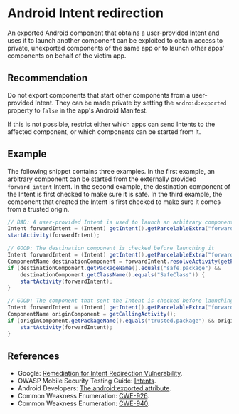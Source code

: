# Android Intent redirection
An exported Android component that obtains a user-provided Intent and uses it to launch another component can be exploited to obtain access to private, unexported components of the same app or to launch other apps' components on behalf of the victim app.


## Recommendation
Do not export components that start other components from a user-provided Intent. They can be made private by setting the `android:exported` property to `false` in the app's Android Manifest.

If this is not possible, restrict either which apps can send Intents to the affected component, or which components can be started from it.


## Example
The following snippet contains three examples. In the first example, an arbitrary component can be started from the externally provided `forward_intent` Intent. In the second example, the destination component of the Intent is first checked to make sure it is safe. In the third example, the component that created the Intent is first checked to make sure it comes from a trusted origin.


```java
// BAD: A user-provided Intent is used to launch an arbitrary component
Intent forwardIntent = (Intent) getIntent().getParcelableExtra("forward_intent");
startActivity(forwardIntent);

// GOOD: The destination component is checked before launching it
Intent forwardIntent = (Intent) getIntent().getParcelableExtra("forward_intent");
ComponentName destinationComponent = forwardIntent.resolveActivity(getPackageManager());
if (destinationComponent.getPackageName().equals("safe.package") && 
    destinationComponent.getClassName().equals("SafeClass")) {
    startActivity(forwardIntent);
}

// GOOD: The component that sent the Intent is checked before launching the destination component
Intent forwardIntent = (Intent) getIntent().getParcelableExtra("forward_intent");
ComponentName originComponent = getCallingActivity();
if (originComponent.getPackageName().equals("trusted.package") && originComponent.getClassName().equals("TrustedClass")) {
    startActivity(forwardIntent);
}

```

## References
* Google: [Remediation for Intent Redirection Vulnerability](https://support.google.com/faqs/answer/9267555?hl=en).
* OWASP Mobile Security Testing Guide: [Intents](https://mobile-security.gitbook.io/mobile-security-testing-guide/android-testing-guide/0x05a-platform-overview#intents).
* Android Developers: [The android:exported attribute](https://developer.android.com/guide/topics/manifest/activity-element#exported).
* Common Weakness Enumeration: [CWE-926](https://cwe.mitre.org/data/definitions/926.html).
* Common Weakness Enumeration: [CWE-940](https://cwe.mitre.org/data/definitions/940.html).
